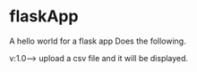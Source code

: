 # flaskApp


A hello world for a flask app Does the following.

v:1.0--> upload a csv file and it will be displayed.
